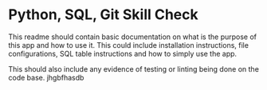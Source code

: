 # Python, SQL, Git Skill Check

This readme should contain basic documentation on what is the purpose of this app and how to use it. 
This could include installation instructions, file configurations, SQL table instructions and how to simply use the app. 

This should also include any evidence of testing or linting being done on the code base. 
jhgbfhasdb
